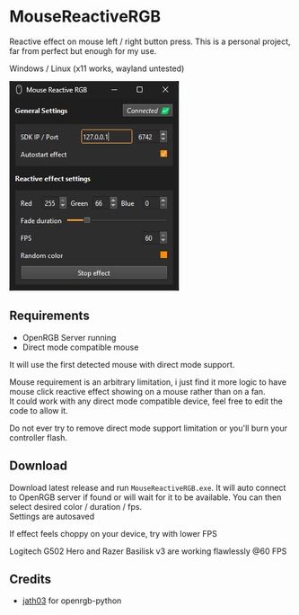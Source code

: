 # MouseReactiveRGB

Reactive effect on mouse left / right button press.
This is a personal project, far from perfect but enough for my use.

Windows / Linux (x11 works, wayland untested)

![image](assets/screenshot.png)

## Requirements

- OpenRGB Server running
- Direct mode compatible mouse

It will use the first detected mouse with direct mode support.

Mouse requirement is an arbitrary limitation, i just find it more logic to have mouse click reactive effect showing on a mouse rather than on a fan.  
It could work with any direct mode compatible device, feel free to edit the code to allow it.

Do not ever try to remove direct mode support limitation or you'll burn your controller flash.

## Download

Download latest release and run `MouseReactiveRGB.exe`. It will auto connect to OpenRGB server if found or will wait for it to be available.
You can then select desired color / duration / fps.  
Settings are autosaved

If effect feels choppy on your device, try with lower FPS

Logitech G502 Hero and Razer Basilisk v3 are working flawlessly @60 FPS

## Credits

- [jath03](https://github.com/jath03/openrgb-python) for openrgb-python